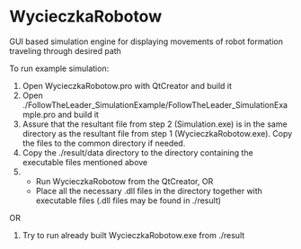# WycieczkaRobotow
GUI based simulation engine for displaying movements of robot formation traveling through desired path

To run example simulation:
1. Open WycieczkaRobotow.pro with QtCreator and build it
2. Open ./FollowTheLeader_SimulationExample/FollowTheLeader_SimulationExample.pro and build it
3. Assure that the resultant file from step 2 (Simulation.exe) is in the same directory as the resultant
   file from step 1 (WycieczkaRobotow.exe). Copy the files to the common directory if needed.
4. Copy the ./result/data directory to the directory containing the executable files mentioned above
5. - Run WycieczkaRobotow from the QtCreator, OR 
   - Place all the necessary .dll files in the directory together with executable files (.dll files may
     be found in ./result)

OR

1. Try to run already built WycieczkaRobotow.exe from ./result
